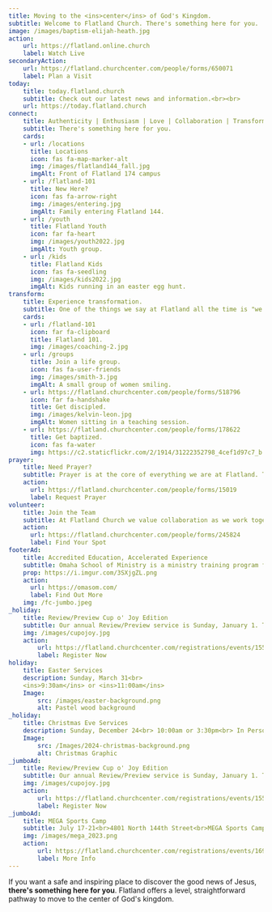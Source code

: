 ```yaml
---
title: Moving to the <ins>center</ins> of God's Kingdom.
subtitle: Welcome to Flatland Church. There's something here for you.
image: /images/baptism-elijah-heath.jpg
action:
    url: https://flatland.online.church
    label: Watch Live
secondaryAction:
    url: https://flatland.churchcenter.com/people/forms/650071
    label: Plan a Visit
today:
    title: today.flatland.church
    subtitle: Check out our latest news and information.<br><br>
    url: https://today.flatland.church
connect:
    title: Authenticity | Enthusiasm | Love | Collaboration | Transformation
    subtitle: There's something here for you.
    cards:
    - url: /locations
      title: Locations
      icon: fas fa-map-marker-alt
      img: /images/flatland144_fall.jpg
      imgAlt: Front of Flatland 174 campus
    - url: /flatland-101
      title: New Here?
      icon: fas fa-arrow-right
      img: /images/entering.jpg
      imgAlt: Family entering Flatland 144.
    - url: /youth
      title: Flatland Youth
      icon: far fa-heart
      img: /images/youth2022.jpg
      imgAlt: Youth group.
    - url: /kids
      title: Flatland Kids
      icon: fas fa-seedling
      img: /images/kids2022.jpg
      imgAlt: Kids running in an easter egg hunt.
transform:
    title: Experience transformation.
    subtitle: One of the things we say at Flatland all the time is "we love you right where you are, but we love you too much to leave you there." We're committed to seeing God transform your life as you move closer to the center of his Kingdom, and we have a number of key ways to help you do just that.
    cards:
    - url: /flatland-101
      icon: far fa-clipboard
      title: Flatland 101.
      img: /images/coaching-2.jpg
    - url: /groups
      title: Join a life group.
      icon: fas fa-user-friends
      img: /images/smith-3.jpg
      imgAlt: A small group of women smiling.
    - url: https://flatland.churchcenter.com/people/forms/518796
      icon: far fa-handshake
      title: Get discipled.
      img: /images/kelvin-leon.jpg
      imgAlt: Women sitting in a teaching session.
    - url: https://flatland.churchcenter.com/people/forms/178622
      title: Get baptized.
      icon: fas fa-water
      img: https://c2.staticflickr.com/2/1914/31222352798_4cef1d97c7_b.jpg
prayer:
    title: Need Prayer?
    subtitle: Prayer is at the core of everything we are at Flatland. The Apostle Paul encouraged his friends to never stop praying. We want to pray for you in your time of need.
    action:
      url: https://flatland.churchcenter.com/people/forms/15019
      label: Request Prayer
volunteer:
    title: Join the Team
    subtitle: At Flatland Church we value collaboration as we work together to help people move to the center. Find a place where you can serve at Flatland.
    action:
      url: https://flatland.churchcenter.com/people/forms/245824
      label: Find Your Spot
footerAd:
    title: Accredited Education, Accelerated Experience
    subtitle: Omaha School of Ministry is a ministry training program from Flatland Church.
    prop: https://i.imgur.com/3SXjgZL.png
    action:
      url: https://omasom.com/
      label: Find Out More
    img: /fc-jumbo.jpeg
_holiday:
    title: Review/Preview Cup o' Joy Edition
    subtitle: Our annual Review/Preview service is Sunday, January 1. This year features an online, 30-minute special as we review 2022 and unveil our eight teaching series for 2023. Join us at 10:00am right hear at flatlandchurch.com.<br><br> Or, join us at Flatland Church for a Watch Party! Register and come early for breakfast at 9:30am!<br>
    img: /images/cupojoy.jpg
    action:
        url: https://flatland.churchcenter.com/registrations/events/1551070
        label: Register Now
holiday:
    title: Easter Services
    description: Sunday, March 31<br>
    <ins>9:30am</ins> or <ins>11:00am</ins>
    Image:
        src: /images/easter-background.png
        alt: Pastel wood background
_holiday:
    title: Christmas Eve Services
    description: Sunday, December 24<br> 10:00am or 3:30pm<br> In Person and Online
    Image:
        src: /Images/2024-christmas-background.png
        alt: Christmas Graphic
_jumboAd:
    title: Review/Preview Cup o' Joy Edition
    subtitle: Our annual Review/Preview service is Sunday, January 1. This year features an online, 30-minute special as we review 2022 and unveil our eight teaching series for 2023. Join us at 10:00am right hear at flatlandchurch.com.<br><br> Or, join us at Flatland Church for a Watch Party! Register and come early for breakfast at 9:30am!<br>
    img: /images/cupojoy.jpg
    action:
        url: https://flatland.churchcenter.com/registrations/events/1551070
        label: Register Now
_jumboAd:
    title: MEGA Sports Camp
    subtitle: July 17-21<br>4801 North 144th Street<br>MEGA Sports Camp is a great way for kids to learn about Jesus while participating in soccer, track & field, or cheer. Sign up by July 1 and receive a camp t-shirt.
    img: /images/mega_2023.png
    action:
        url: https://flatland.churchcenter.com/registrations/events/1691588
        label: More Info
---
```


If you want a safe and inspiring place to discover the good news of Jesus, <b>there's something here for you</b>. Flatland offers a level, straightforward pathway to move to the center of God's kingdom.

